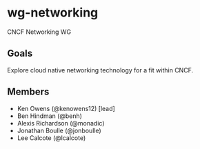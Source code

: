# wg-networking

CNCF Networking WG

## Goals

Explore cloud native networking technology for a fit within CNCF.

## Members

* Ken Owens (@kenowens12) [lead]
* Ben Hindman (@benh)
* Alexis Richardson (@monadic)
* Jonathan Boulle (@jonboulle)
* Lee Calcote (@lcalcote)
